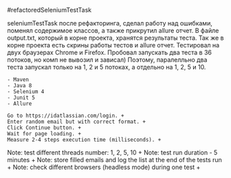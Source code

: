 #refactoredSeleniumTestTask 

seleniumTestTask после рефакторинга, сделал работу над ошибками, поменял содержимое классов, а также прикрутил allure отчет. 
В файле output.txt, который в корне проекта, хранятся результаты теста. Так же в корне проекта 
есть скрины работы тестов и allure отчет. Тестировал на двух браузерах Chrome и Firefox.
Пробовал запускать два теста в 36 потоков, но комп не вывозил и зависал)
Поэтому, паралелльно два теста запускал только на 1, 2 и 5 потоках, а отдельно на 1, 2, 5 и 10.

    - Maven
    - Java 8
    - Selenium 4
    - Junit 5
    - Allure

    Go to https://idatlassian.com/login. +
    Enter random email but with correct format. +
    Click Continue button. +
    Wait for page loading. +
    Measure 2-4 steps execution time (milliseconds). +

Note: test different threads number: 1, 2, 5, 10 + 
Note: test run duration - 5 minutes + 
Note: store filled emails and log the list at the end of the tests run + 
Note: check different browsers (headless mode) during one test +
